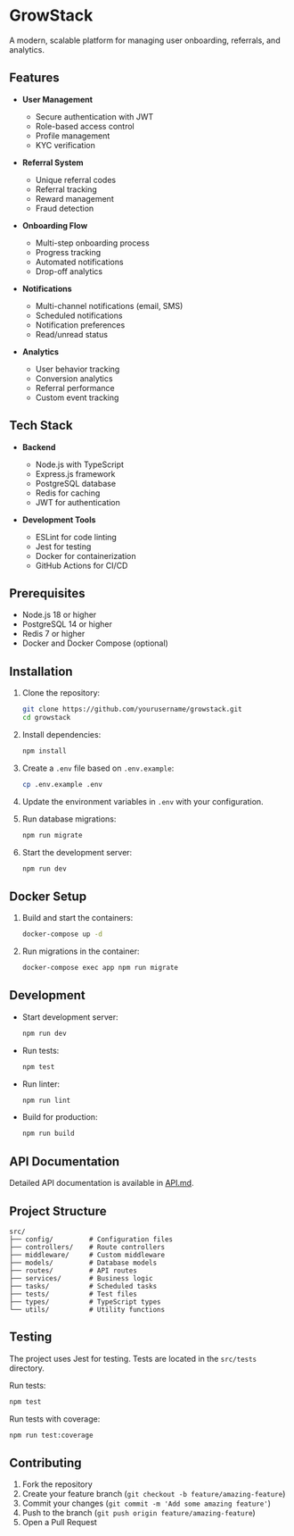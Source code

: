 # GrowStack

A modern, scalable platform for managing user onboarding, referrals, and analytics.

## Features

- **User Management**
  - Secure authentication with JWT
  - Role-based access control
  - Profile management
  - KYC verification

- **Referral System**
  - Unique referral codes
  - Referral tracking
  - Reward management
  - Fraud detection

- **Onboarding Flow**
  - Multi-step onboarding process
  - Progress tracking
  - Automated notifications
  - Drop-off analytics

- **Notifications**
  - Multi-channel notifications (email, SMS)
  - Scheduled notifications
  - Notification preferences
  - Read/unread status

- **Analytics**
  - User behavior tracking
  - Conversion analytics
  - Referral performance
  - Custom event tracking

## Tech Stack

- **Backend**
  - Node.js with TypeScript
  - Express.js framework
  - PostgreSQL database
  - Redis for caching
  - JWT for authentication

- **Development Tools**
  - ESLint for code linting
  - Jest for testing
  - Docker for containerization
  - GitHub Actions for CI/CD

## Prerequisites

- Node.js 18 or higher
- PostgreSQL 14 or higher
- Redis 7 or higher
- Docker and Docker Compose (optional)

## Installation

1. Clone the repository:
   ```bash
   git clone https://github.com/yourusername/growstack.git
   cd growstack
   ```

2. Install dependencies:
   ```bash
   npm install
   ```

3. Create a `.env` file based on `.env.example`:
   ```bash
   cp .env.example .env
   ```

4. Update the environment variables in `.env` with your configuration.

5. Run database migrations:
   ```bash
   npm run migrate
   ```

6. Start the development server:
   ```bash
   npm run dev
   ```

## Docker Setup

1. Build and start the containers:
   ```bash
   docker-compose up -d
   ```

2. Run migrations in the container:
   ```bash
   docker-compose exec app npm run migrate
   ```

## Development

- Start development server:
  ```bash
  npm run dev
  ```

- Run tests:
  ```bash
  npm test
  ```

- Run linter:
  ```bash
  npm run lint
  ```

- Build for production:
  ```bash
  npm run build
  ```

## API Documentation

Detailed API documentation is available in [API.md](API.md).

## Project Structure

```
src/
├── config/         # Configuration files
├── controllers/    # Route controllers
├── middleware/     # Custom middleware
├── models/         # Database models
├── routes/         # API routes
├── services/       # Business logic
├── tasks/          # Scheduled tasks
├── tests/          # Test files
├── types/          # TypeScript types
└── utils/          # Utility functions
```

## Testing

The project uses Jest for testing. Tests are located in the `src/tests` directory.

Run tests:
```bash
npm test
```

Run tests with coverage:
```bash
npm run test:coverage
```

## Contributing

1. Fork the repository
2. Create your feature branch (`git checkout -b feature/amazing-feature`)
3. Commit your changes (`git commit -m 'Add some amazing feature'`)
4. Push to the branch (`git push origin feature/amazing-feature`)
5. Open a Pull Request
